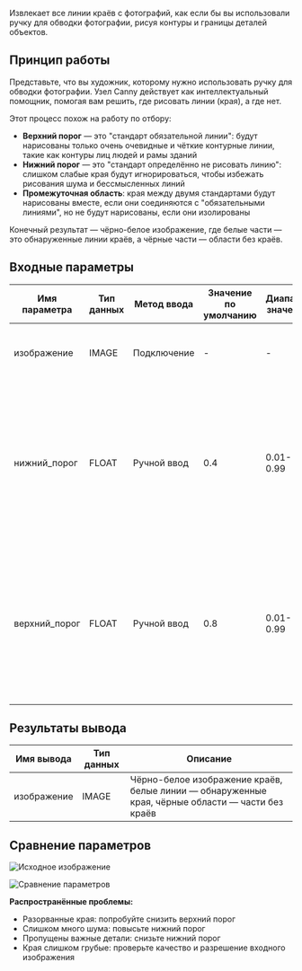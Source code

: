 Извлекает все линии краёв с фотографий, как если бы вы использовали ручку для обводки фотографии, рисуя контуры и границы деталей объектов.

## Принцип работы

Представьте, что вы художник, которому нужно использовать ручку для обводки фотографии. Узел Canny действует как интеллектуальный помощник, помогая вам решить, где рисовать линии (края), а где нет.

Этот процесс похож на работу по отбору:

- **Верхний порог** — это "стандарт обязательной линии": будут нарисованы только очень очевидные и чёткие контурные линии, такие как контуры лиц людей и рамы зданий
- **Нижний порог** — это "стандарт определённо не рисовать линию": слишком слабые края будут игнорироваться, чтобы избежать рисования шума и бессмысленных линий
- **Промежуточная область**: края между двумя стандартами будут нарисованы вместе, если они соединяются с "обязательными линиями", но не будут нарисованы, если они изолированы

Конечный результат — чёрно-белое изображение, где белые части — это обнаруженные линии краёв, а чёрные части — области без краёв.

## Входные параметры

| Имя параметра | Тип данных | Метод ввода | Значение по умолчанию | Диапазон значений | Описание функции |
|---------------|------------|-------------|----------------------|-------------------|------------------|
| изображение | IMAGE | Подключение | - | - | Исходная фотография, требующая извлечения краёв |
| нижний_порог | FLOAT | Ручной ввод | 0.4 | 0.01-0.99 | Нижний порог, определяет, какие слабые края игнорировать. Более низкие значения сохраняют больше деталей, но могут производить шум |
| верхний_порог | FLOAT | Ручной ввод | 0.8 | 0.01-0.99 | Верхний порог, определяет, какие сильные края сохранить. Более высокие значения сохраняют только самые очевидные контурные линии |

## Результаты вывода

| Имя вывода | Тип данных | Описание |
|------------|------------|----------|
| изображение | IMAGE | Чёрно-белое изображение краёв, белые линии — обнаруженные края, чёрные области — части без краёв |

## Сравнение параметров

![Исходное изображение](./asset/input.webp)

![Сравнение параметров](./asset/compare.webp)

**Распространённые проблемы:**

- Разорванные края: попробуйте снизить верхний порог
- Слишком много шума: повысьте нижний порог
- Пропущены важные детали: снизьте нижний порог
- Края слишком грубые: проверьте качество и разрешение входного изображения
